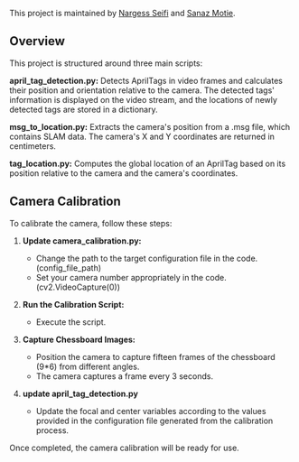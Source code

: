 This project is maintained by [Nargess Seifi](https://github.com/Nargess-Seifi) and [Sanaz Motie](https://github.com/sanazmotie).

## Overview
This project is structured around three main scripts:

**april_tag_detection.py:** Detects AprilTags in video frames and calculates their position and orientation relative to the camera. The detected tags' information is displayed on the video stream, and the locations of newly detected tags are stored in a dictionary.

**msg_to_location.py:** Extracts the camera's position from a .msg file, which contains SLAM data. The camera's X and Y coordinates are returned in centimeters.

**tag_location.py:** Computes the global location of an AprilTag based on its position relative to the camera and the camera's coordinates.

## Camera Calibration

To calibrate the camera, follow these steps:

1. **Update camera_calibration.py:**
   - Change the path to the target configuration file in the code. (config_file_path)
   - Set your camera number appropriately in the code. (cv2.VideoCapture(0))

2. **Run the Calibration Script:**
   - Execute the script.

3. **Capture Chessboard Images:**
   - Position the camera to capture fifteen frames of the chessboard (9*6) from different angles.
   - The camera captures a frame every 3 seconds.
4. **update april_tag_detection.py**
   - Update the focal and center variables according to the values provided in the configuration file generated from the calibration process.

Once completed, the camera calibration will be ready for use.
